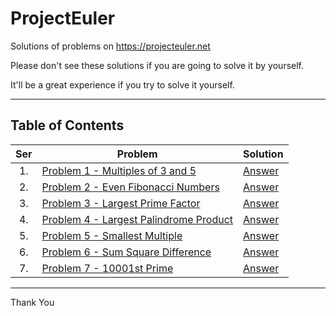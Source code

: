 # ProjectEuler

Solutions of problems on https://projecteuler.net

Please don't see these solutions if you are going to solve it by yourself.

It'll be a great experience if you try to solve it yourself.

---

## Table of Contents

| Ser | Problem | Solution |
|:---:|---------|----------|
| 1. | [Problem 1 - Multiples of 3 and 5](https://projecteuler.net/problem=1) | [Answer](Problem1-Multiples-of-3-or-5.py) |
| 2. | [Problem 2 - Even Fibonacci Numbers](https://projecteuler.net/problem=2) | [Answer](Problem2-Even-Fibonacci-Numbers.py) |
| 3. | [Problem 3 - Largest Prime Factor](https://projecteuler.net/problem=3) | [Answer](Problem3-Largest-Prime-Factor.py) |
| 4. | [Problem 4 - Largest Palindrome Product](https://projecteuler.net/problem=4) | [Answer](Problem4-Largest-Palindrome-Product.py) |
| 5. | [Problem 5 - Smallest Multiple](https://projecteuler.net/problem=5) | [Answer](Problem5-Smallest-Multiple.py) |
| 6. | [Problem 6 - Sum Square Difference](https://projecteuler.net/problem=6) | [Answer](Problem6-Sum-Square-Difference.py) |
| 7. | [Problem 7 - 10001st Prime](https://projecteuler.net/problem=7) | [Answer](Problem7-10001st-Prime.py) |

---

Thank You
